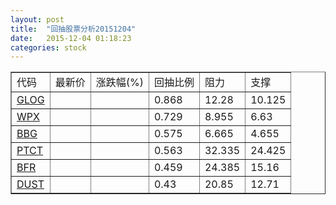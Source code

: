 ```yaml
---
layout: post
title:  "回抽股票分析20151204"
date:   2015-12-04 01:18:23
categories: stock
---
```

<script type="text/javascript">
var stockList = []
stockList.push('gb_glog');
stockList.push('gb_wpx');
stockList.push('gb_bbg');
stockList.push('gb_ptct');
stockList.push('gb_bfr');
stockList.push('gb_dust');
</script>
<table border="1">
 <tr>
 <td>代码</td>
 <td>最新价</td>
 <td>涨跌幅(%)</td>
 <td>回抽比例</td>
 <td>阻力</td>
 <td>支撑</td>
</tr>
  <tr id="glog">
  <td><a href="http://stock.finance.sina.com.cn/usstock/quotes/GLOG.html" target="_blank">GLOG</a></td><td></td><td></td><td>0.868</td><td>12.28</td><td>10.125</td></tr>
  <tr id="wpx">
  <td><a href="http://stock.finance.sina.com.cn/usstock/quotes/WPX.html" target="_blank">WPX</a></td><td></td><td></td><td>0.729</td><td>8.955</td><td>6.63</td></tr>
  <tr id="bbg">
  <td><a href="http://stock.finance.sina.com.cn/usstock/quotes/BBG.html" target="_blank">BBG</a></td><td></td><td></td><td>0.575</td><td>6.665</td><td>4.655</td></tr>
  <tr id="ptct">
  <td><a href="http://stock.finance.sina.com.cn/usstock/quotes/PTCT.html" target="_blank">PTCT</a></td><td></td><td></td><td>0.563</td><td>32.335</td><td>24.425</td></tr>
  <tr id="bfr">
  <td><a href="http://stock.finance.sina.com.cn/usstock/quotes/BFR.html" target="_blank">BFR</a></td><td></td><td></td><td>0.459</td><td>24.385</td><td>15.16</td></tr>
  <tr id="dust">
  <td><a href="http://stock.finance.sina.com.cn/usstock/quotes/DUST.html" target="_blank">DUST</a></td><td></td><td></td><td>0.43</td><td>20.85</td><td>12.71</td></tr>
</table>
